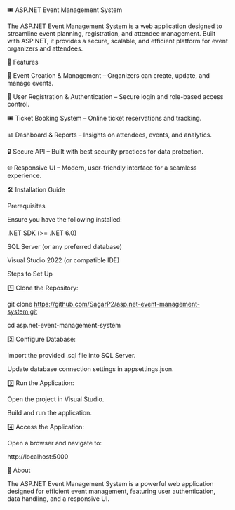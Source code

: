 🎟️ ASP.NET Event Management System

The ASP.NET Event Management System is a web application designed to streamline event planning, registration, and attendee management. Built with ASP.NET, it provides a secure, scalable, and efficient platform for event organizers and attendees.


🚀 Features

📅 Event Creation & Management – Organizers can create, update, and manage events.

📝 User Registration & Authentication – Secure login and role-based access control.

🎟️ Ticket Booking System – Online ticket reservations and tracking.

📊 Dashboard & Reports – Insights on attendees, events, and analytics.

🔒 Secure API – Built with best security practices for data protection.

🌐 Responsive UI – Modern, user-friendly interface for a seamless experience.


🛠️ Installation Guide

Prerequisites

Ensure you have the following installed:


.NET SDK (>= .NET 6.0)

SQL Server (or any preferred database)

Visual Studio 2022 (or compatible IDE)

Steps to Set Up

1️⃣ Clone the Repository:

git clone https://github.com/SagarP2/asp.net-event-management-system.git

cd asp.net-event-management-system

2️⃣ Configure Database:

Import the provided .sql file into SQL Server.

Update database connection settings in appsettings.json.

3️⃣ Run the Application:

Open the project in Visual Studio.

Build and run the application.

4️⃣ Access the Application:

Open a browser and navigate to:

http://localhost:5000

📌 About

The ASP.NET Event Management System is a powerful web application designed for efficient event management, featuring user authentication, data handling, and a responsive UI.
